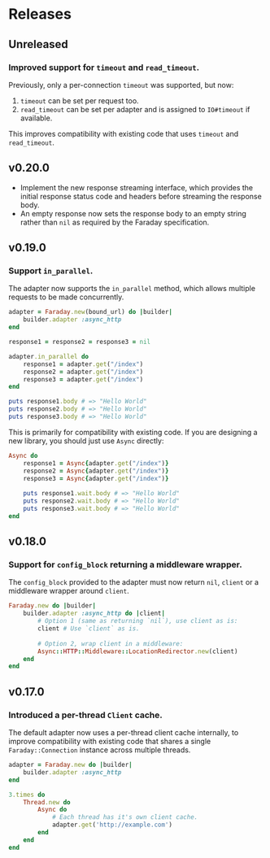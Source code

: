 # Releases

## Unreleased

### Improved support for `timeout` and `read_timeout`.

Previously, only a per-connection `timeout` was supported, but now:

1. `timeout` can be set per request too.
2. `read_timeout` can be set per adapter and is assigned to `IO#timeout` if available.

This improves compatibility with existing code that uses `timeout` and `read_timeout`.

## v0.20.0

  - Implement the new response streaming interface, which provides the initial response status code and headers before streaming the response body.
  - An empty response now sets the response body to an empty string rather than `nil` as required by the Faraday specification.

## v0.19.0

### Support `in_parallel`.

The adapter now supports the `in_parallel` method, which allows multiple requests to be made concurrently.

``` ruby
adapter = Faraday.new(bound_url) do |builder|
	builder.adapter :async_http
end

response1 = response2 = response3 = nil

adapter.in_parallel do
	response1 = adapter.get("/index")
	response2 = adapter.get("/index")
	response3 = adapter.get("/index")
end

puts response1.body # => "Hello World"
puts response2.body # => "Hello World"
puts response3.body # => "Hello World"
```

This is primarily for compatibility with existing code. If you are designing a new library, you should just use `Async` directly:

``` ruby
Async do
	response1 = Async{adapter.get("/index")}
	response2 = Async{adapter.get("/index")}
	response3 = Async{adapter.get("/index")}
	
	puts response1.wait.body # => "Hello World"
	puts response2.wait.body # => "Hello World"
	puts response3.wait.body # => "Hello World"
end
```

## v0.18.0

### Support for `config_block` returning a middleware wrapper.

The `config_block` provided to the adapter must now return `nil`, `client` or a middleware wrapper around `client`.

``` ruby
Faraday.new do |builder|
	builder.adapter :async_http do |client|
		# Option 1 (same as returning `nil`), use client as is:
		client # Use `client` as is.
		
		# Option 2, wrap client in a middleware:
		Async::HTTP::Middleware::LocationRedirector.new(client)
	end
end
```

## v0.17.0

### Introduced a per-thread `Client` cache.

The default adapter now uses a per-thread client cache internally, to improve compatibility with existing code that shares a single `Faraday::Connection` instance across multiple threads.

``` ruby
adapter = Faraday.new do |builder|
	builder.adapter :async_http
end

3.times do
	Thread.new do
		Async do
			# Each thread has it's own client cache.
			adapter.get('http://example.com')
		end
	end
end
```
